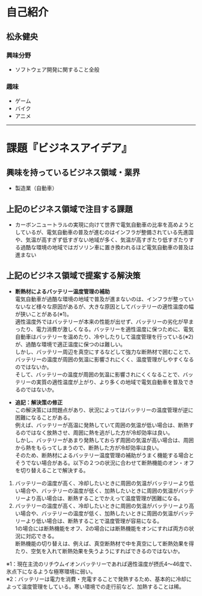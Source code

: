 # 自己紹介

## 松永健央

### 興味分野

- ソフトウェア開発に関すること全般

### 趣味

- ゲーム
- バイク
- アニメ

* * *

# 課題『ビジネスアイデア』

## 興味を持っているビジネス領域・業界

- 製造業（自動車）

## 上記のビジネス領域で注目する課題

- カーボンニュートラルの実現に向けて世界で電気自動車の比率を高めようとしているが、電気自動車の普及が進むのはインフラが整備されている先進国や、気温が高すぎず低すぎない地域が多く、気温が高すぎたり低すぎたりする過酷な環境の地域ではガソリン車に置き換われるほど電気自動車の普及は進まない

## 上記のビジネス領域で提案する解決策

- **断熱材によるバッテリー温度管理の補助**  
電気自動車が過酷な環境の地域で普及が進まないのは、インフラが整っていないなど様々な原因があるが、大きな原因としてバッテリーの適性温度の幅が狭いことがある(※1)。  
適性温度外ではバッテリーが本来の性能が出せず、バッテリーの劣化が早まったり、電力消費が激しくなる。バッテリーを適性温度に保つために、電気自動車はバッテリーを温めたり、冷やしたりして温度管理を行っている(※2)が、過酷な環境で適正温度に保つのは難しい。    
しかし、バッテリー周辺を真空にするなどして強力な断熱材で囲むことで、バッテリーの温度が周囲の気温に影響されにくく、温度管理がしやすくなるのではないか。  
そして、バッテリーの温度が周囲の気温に影響されにくくなることで、バッテリーの実質の適性温度が上がり、より多くの地域で電気自動車を普及できるのではないか。

- **追記：解決策の修正**    
この解決策には問題点があり、状況によってはバッテリーの温度管理が逆に困難になることがある。  
例えば、バッテリーが高温に発熱していて周囲の気温が低い場合は、断熱するのではなく放熱させ、周囲に熱を逃がした方が冷却効率は良い。  
しかし、バッテリーがあまり発熱しておらず周囲の気温が高い場合は、周囲から熱をもらってしまうので、断熱した方が冷却効率は良い。  
そのため、断熱材によるバッテリー温度管理の補助がうまく機能する場合とそうでない場合がある。以下の２つの状況に合わせて断熱機能のオン・オフを切り替えることで解決する。  
 1. バッテリーの温度が高く、冷却したいときに周囲の気温がバッテリーより低い場合や、バッテリーの温度が低く、加熱したいときに周囲の気温がバッテリーより高い場合は、断熱することでかえって温度管理が困難になる。  
 2. バッテリーの温度が高く、冷却したいときに周囲の気温がバッテリーより高い場合や、バッテリーの温度が低く、加熱したいときに周囲の気温がバッテリーより低い場合は、断熱することで温度管理が容易になる。  
1の場合には断熱機能をオフ、2の場合には断熱機能をオンにすれば両方の状況に対応できる。  
断熱機能の切り替えは、例えば、真空断熱材で中を真空にして断熱効果を得たり、空気を入れて断熱効果を失うようにすればできるのではないか。

※1：現在主流のリチウムイオンバッテリーであれば適性温度が摂氏4〜46度で、氷点下になるような極寒環境に弱い。  
※2：バッテリーは電力を消費・充電することで発熱するため、基本的に冷却によって温度管理をしている。寒い環境での走行前など、加熱することは稀。

